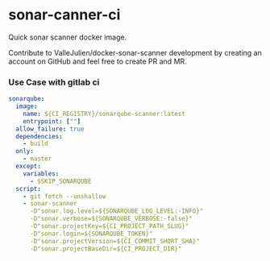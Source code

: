 # sonar-canner-ci

Quick sonar scanner docker image. 

Contribute to ValleJulien/docker-sonar-scanner development by creating an account on GitHub and feel free to create PR and MR.

### Use Case with gitlab ci
```yaml
sonarqube:
  image:
    name: ${CI_REGISTRY}/sonarqube-scanner:latest
    entrypoint: [""]
  allow_failure: true
  dependencies:
    - build
  only:
    - master
  except:
    variables:
      - $SKIP_SONARQUBE
  script:
    - git fetch --unshallow
    - sonar-scanner
      -D"sonar.log.level=${SONARQUBE_LOG_LEVEL:-INFO}"
      -D"sonar.verbose=${SONARQUBE_VERBOSE:-false}"
      -D"sonar.projectKey=${CI_PROJECT_PATH_SLUG}"
      -D"sonar.login=${SONARQUBE_TOKEN}"
      -D"sonar.projectVersion=${CI_COMMIT_SHORT_SHA}"
      -D"sonar.projectBaseDir=${CI_PROJECT_DIR}"
```

